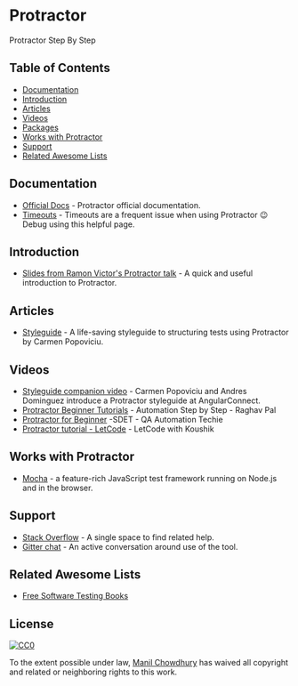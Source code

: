 # Protractor
Protractor Step By Step

## Table of Contents

- [Documentation](#documentation)
- [Introduction](#introduction)
- [Articles](#articles)
- [Videos](#videos)
- [Packages](#packages)
- [Works with Protractor](#works-with-protractor)
- [Support](#support)
- [Related Awesome Lists](#related-awesome-lists)


## Documentation
- [Official Docs](http://www.protractortest.org/#/api) - Protractor official documentation.
- [Timeouts](http://www.protractortest.org/#/timeouts) - Timeouts are a frequent issue when using Protractor 😉 Debug using this helpful page.


## Introduction

- [Slides from Ramon Victor's Protractor talk](https://ramonvictor.github.io/protractor/slides/) - A quick and useful introduction to Protractor.


## Articles

- [Styleguide](https://github.com/CarmenPopoviciu/protractor-styleguide) - A life-saving styleguide to structuring tests using Protractor by Carmen Popoviciu.


## Videos

- [Styleguide companion video](https://www.youtube.com/watch?v=-lTGnYwnEuM) - Carmen Popoviciu and Andres Dominguez introduce a Protractor styleguide at AngularConnect.
- [Protractor Beginner Tutorials](https://www.youtube.com/watch?v=p8ENoeZENhk&list=PLhW3qG5bs-L_dgIr3hiOlnNIO8NGlXQnP) - Automation Step by Step - Raghav Pal
- [Protractor for Beginner](https://www.youtube.com/watch?v=LzrNtbKANCg&list=PLUDwpEzHYYLt9nBh8fMrJMt2PCHnWCqN1) -SDET - QA Automation Techie
- [Protractor tutorial - LetCode](https://www.youtube.com/watch?v=Dc05Uzm-MyE&list=PL699Xf-_ilW63aUN3w4HS9IgmPYOGI2hK) - LetCode with Koushik


## Works with Protractor

- [Mocha](https://mochajs.org/) - a feature-rich JavaScript test framework running on Node.js and in the browser.


## Support

- [Stack Overflow](http://stackoverflow.com/questions/tagged/protractor) - A single space to find related help.
- [Gitter chat](https://gitter.im/angular/protractor) - An active conversation around use of the tool.


## Related Awesome Lists

- [Free Software Testing Books](https://github.com/ligurio/free-software-testing-books/blob/master/free-software-testing-books.md)


## License

[![CC0](http://mirrors.creativecommons.org/presskit/buttons/88x31/svg/cc-zero.svg)](https://creativecommons.org/publicdomain/zero/1.0/)

To the extent possible under law, [Manil Chowdhury](https://chowdhurian.github.io) has waived all copyright and related or neighboring rights to this work.
